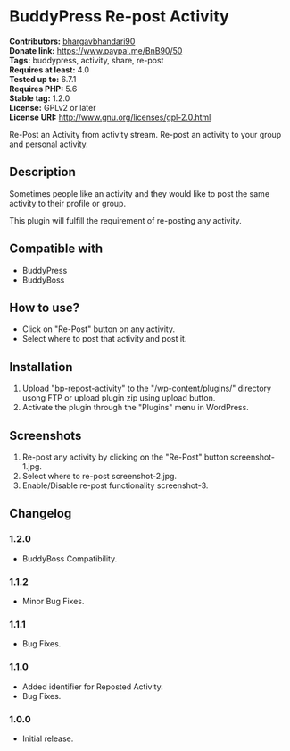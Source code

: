 # BuddyPress Re-post Activity #
**Contributors:** [bhargavbhandari90](https://profiles.wordpress.org/bhargavbhandari90/)  
**Donate link:** https://www.paypal.me/BnB90/50  
**Tags:** buddypress, activity, share, re-post  
**Requires at least:** 4.0  
**Tested up to:** 6.7.1  
**Requires PHP:** 5.6  
**Stable tag:** 1.2.0  
**License:** GPLv2 or later  
**License URI:** http://www.gnu.org/licenses/gpl-2.0.html  

Re-Post an Activity from activity stream. Re-post an activity to your group and personal activity.

## Description ##

Sometimes people like an activity and they would like to post the same activity to their profile or group.

This plugin will fulfill the requirement of re-posting any activity.


## Compatible with ##

- BuddyPress
- BuddyBoss

## How to use? ##

* Click on "Re-Post" button on any activity.
* Select where to post that activity and post it.

## Installation ##
1. Upload "bp-repost-activity" to the "/wp-content/plugins/" directory usong FTP or upload plugin zip using upload button.
2. Activate the plugin through the "Plugins" menu in WordPress.

## Screenshots ##
1. Re-post any activity by clicking on the "Re-Post" button screenshot-1.jpg.
2. Select where to re-post screenshot-2.jpg.
3. Enable/Disable re-post functionality screenshot-3.


## Changelog ##
### 1.2.0 ###
* BuddyBoss Compatibility.
### 1.1.2 ###
* Minor Bug Fixes.
### 1.1.1 ###
* Bug Fixes.
### 1.1.0 ###
* Added identifier for Reposted Activity.
* Bug Fixes.
### 1.0.0 ###
* Initial release.
